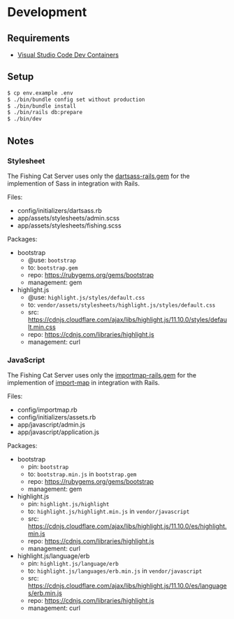# Development

## Requirements

- [Visual Studio Code Dev Containers](https://code.visualstudio.com/docs/devcontainers/containers)

## Setup

```sh
$ cp env.example .env
$ ./bin/bundle config set without production
$ ./bin/bundle install
$ ./bin/rails db:prepare
$ ./bin/dev
```

## Notes

### Stylesheet

The Fishing Cat Server uses only the [dartsass-rails.gem](https://rubygems.org/gems/dartsass-rails) for the implemention of Sass in integration with Rails.

Files:

- config/initializers/dartsass.rb
- app/assets/stylesheets/admin.scss
- app/assets/stylesheets/fishing.scss

Packages:

- bootstrap
  - @use: `bootstrap`
  - to: `bootstrap.gem`
  - repo: https://rubygems.org/gems/bootstrap
  - management: gem
- highlight.js
  - @use: `highlight.js/styles/default.css`
  - to: `vendor/assets/stylesheets/highlight.js/styles/default.css`
  - src: https://cdnjs.cloudflare.com/ajax/libs/highlight.js/11.10.0/styles/default.min.css
  - repo: https://cdnjs.com/libraries/highlight.js
  - management: curl

### JavaScript

The Fishing Cat Server uses only the [importmap-rails.gem](https://rubygems.org/gems/importmap-rails) for the implemention of [import-map](https://github.com/WICG/import-maps) in integration with Rails.

Files:

- config/importmap.rb
- config/initializers/assets.rb
- app/javascript/admin.js
- app/javascript/application.js

Packages:

- bootstrap
  - pin: `bootstrap`
  - to: `bootstrap.min.js` in `bootstrap.gem`
  - repo: https://rubygems.org/gems/bootstrap
  - management: gem
- highlight.js
  - pin: `highlight.js/highlight`
  - to: `highlight.js/highlight.min.js` in `vendor/javascript`
  - src: https://cdnjs.cloudflare.com/ajax/libs/highlight.js/11.10.0/es/highlight.min.js
  - repo: https://cdnjs.com/libraries/highlight.js
  - management: curl
- highlight.js/language/erb
  - pin: `highlight.js/language/erb`
  - to: `highlight.js/languages/erb.min.js` in `vendor/javascript`
  - src: https://cdnjs.cloudflare.com/ajax/libs/highlight.js/11.10.0/es/languages/erb.min.js
  - repo: https://cdnjs.com/libraries/highlight.js
  - management: curl
